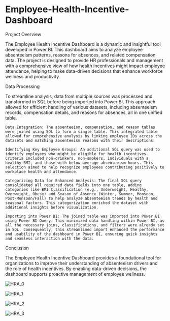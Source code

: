 # Employee-Health-Incentive-Dashboard
Project Overview

The Employee Health Incentive Dashboard is a dynamic and insightful tool developed in Power BI. This dashboard aims to analyze employee absenteeism patterns, reasons for absences, and related compensation data. The project is designed to provide HR professionals and management with a comprehensive view of how health incentives might impact employee attendance, helping to make data-driven decisions that enhance workforce wellness and productivity.


Data Processing

To streamline analysis, data from multiple sources was processed and transformed in SQL before being imported into Power BI. This approach allowed for efficient handling of various datasets, including absenteeism records, compensation details, and reasons for absences, all in one unified table.

    Data Integration: The absenteeism, compensation, and reason tables were joined using SQL to form a single table. This integrated table allowed for comprehensive analysis by linking employee IDs across the datasets and matching absenteeism reasons with their descriptions.

    Identifying Key Employee Groups: An additional SQL query was used to identify employees who might be eligible for health incentives. Criteria included non-drinkers, non-smokers, individuals with a healthy BMI, and those with below-average absenteeism hours. This selection aimed to help recognize employees contributing positively to workplace health and attendance.

    Categorizing Data for Enhanced Analysis: The final SQL query consolidated all required data fields into one table, adding categories like BMI Classification (e.g., Underweight, Healthy, Overweight, Obese) and Season of Absence (Winter, Summer, Monsoon, Post-Monsoon/Fall) to help analyze absenteeism trends by health and seasonal factors. This categorization enriched the dataset with additional insights before visualization.

    Importing into Power BI: The joined table was imported into Power BI using Power BI Query. This minimized data handling within Power BI, as all the necessary joins, classifications, and filters were already set in SQL. Consequently, this streamlined import enhanced the performance and usability of the dashboard in Power BI, ensuring quick insights and seamless interaction with the data.
    
Conclusion

The Employee Health Incentive Dashboard provides a foundational tool for organizations to improve their understanding of absenteeism drivers and the role of health incentives. By enabling data-driven decisions, the dashboard supports proactive management of employee wellness.

![HRA_0](https://github.com/user-attachments/assets/02e5eca5-c2f8-4c67-bd5c-be702c59d190)

![HRA_1](https://github.com/user-attachments/assets/a6aec7dc-8039-4c7f-92a7-414f3b4b5818)

![HRA_2](https://github.com/user-attachments/assets/7360e895-af4c-4c3e-a532-135b05e09646)

![HRA_3](https://github.com/user-attachments/assets/7d96e395-8042-4f15-af1c-9794f3e22857)
